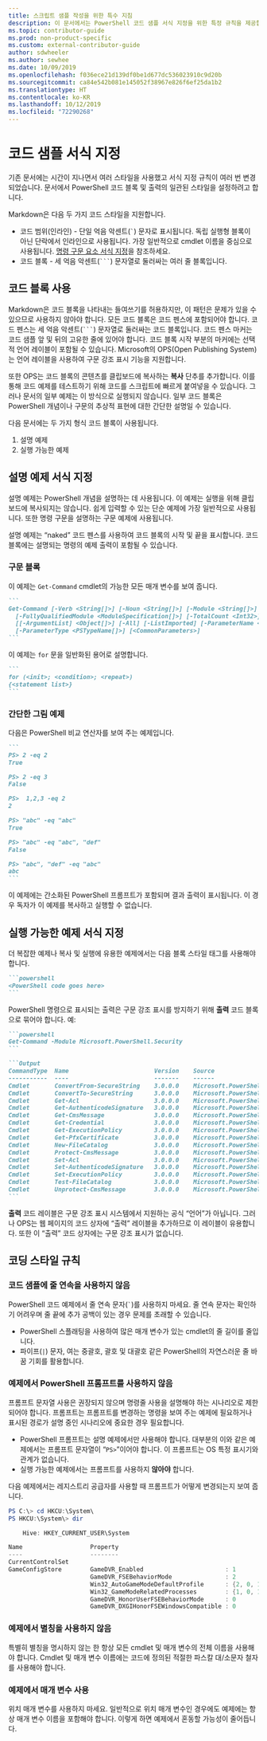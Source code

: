 ```yaml
---
title: 스크립트 샘플 작성을 위한 특수 지침
description: 이 문서에서는 PowerShell 코드 샘플 서식 지정을 위한 특정 규칙을 제공합니다. 이 내용은 cmdlet 참조뿐 아니라 예제가 포함된 개념 문서에 적용됩니다.
ms.topic: contributor-guide
ms.prod: non-product-specific
ms.custom: external-contributor-guide
author: sdwheeler
ms.author: sewhee
ms.date: 10/09/2019
ms.openlocfilehash: f036ece21d139df0be1d677dc536023910c9d20b
ms.sourcegitcommit: ca84e542b081e145052f38967e826f6ef25da1b2
ms.translationtype: HT
ms.contentlocale: ko-KR
ms.lasthandoff: 10/12/2019
ms.locfileid: "72290268"
---
```

# <a name="formatting-code-samples"></a>코드 샘플 서식 지정

기존 문서에는 시간이 지나면서 여러 스타일을 사용했고 서식 지정 규칙이 여러 번 변경되었습니다. 문서에서 PowerShell 코드 블록 및 출력의 일관된 스타일을 설정하려고 합니다.

Markdown은 다음 두 가지 코드 스타일을 지원합니다.

- 코드 범위(인라인) - 단일 억음 악센트(`` ` ``) 문자로 표시됩니다. 독립 실행형 블록이 아닌 단락에서 인라인으로 사용됩니다. 가장 일반적으로 cmdlet 이름을 중심으로 사용됩니다. [명령 구문 요소 서식 지정](powershell-style-basic-markdown.md#formatting-command-syntax-elements)을 참조하세요.
- 코드 블록 - 세 억음 악센트(`` ``` ``) 문자열로 둘러싸는 여러 줄 블록입니다.

## <a name="using-code-blocks"></a>코드 블록 사용

Markdown은 코드 블록을 나타내는 들여쓰기를 허용하지만, 이 패턴은 문제가 있을 수 있으므로 사용하지 않아야 합니다. 모든 코드 블록은 코드 펜스에 포함되어야 합니다. 코드 펜스는 세 억음 악센트(`` ``` ``) 문자열로 둘러싸는 코드 블록입니다. 코드 펜스 마커는 코드 샘플 앞 및 뒤의 고유한 줄에 있어야 합니다. 코드 블록 시작 부분의 마커에는 선택적 언어 레이블이 포함될 수 있습니다. Microsoft의 OPS(Open Publishing System)는 언어 레이블을 사용하여 구문 강조 표시 기능을 지원합니다.

또한 OPS는 코드 블록의 콘텐츠를 클립보드에 복사하는 **복사** 단추를 추가합니다. 이를 통해 코드 예제를 테스트하기 위해 코드를 스크립트에 빠르게 붙여넣을 수 있습니다. 그러나 문서의 일부 예제는 이 방식으로 실행되지 않습니다. 일부 코드 블록은 PowerShell 개념이나 구문의 추상적 표현에 대한 간단한 설명일 수 있습니다.

다음 문서에는 두 가지 형식 코드 블록이 사용됩니다.

1. 설명 예제
2. 실행 가능한 예제

## <a name="formatting-illustrative-examples"></a>설명 예제 서식 지정

설명 예제는 PowerShell 개념을 설명하는 데 사용됩니다. 이 예제는 실행을 위해 클립보드에 복사되지는 않습니다. 쉽게 입력할 수 있는 단순 예제에 가장 일반적으로 사용됩니다.
또한 명령 구문을 설명하는 구문 예제에 사용됩니다.

설명 예제는 “naked” 코드 펜스를 사용하여 코드 블록의 시작 및 끝을 표시합니다. 코드 블록에는 설명되는 명령의 예제 출력이 포함될 수 있습니다.

### <a name="syntax-block"></a>구문 블록

이 예제는 `Get-Command` cmdlet의 가능한 모든 매개 변수를 보여 줍니다.

~~~markdown
```
Get-Command [-Verb <String[]>] [-Noun <String[]>] [-Module <String[]>]
  [-FullyQualifiedModule <ModuleSpecification[]>] [-TotalCount <Int32>] [-Syntax] [-ShowCommandInfo]
  [[-ArgumentList] <Object[]>] [-All] [-ListImported] [-ParameterName <String[]>]
  [-ParameterType <PSTypeName[]>] [<CommonParameters>]
```
~~~

이 예제는 `for` 문을 일반화된 용어로 설명합니다.

~~~markdown
```
for (<init>; <condition>; <repeat>)
{<statement list>}
```
~~~

### <a name="simple-illustration-example"></a>간단한 그림 예제

다음은 PowerShell 비교 연산자를 보여 주는 예제입니다.

~~~markdown
```
PS> 2 -eq 2
True

PS> 2 -eq 3
False

PS>  1,2,3 -eq 2
2

PS> "abc" -eq "abc"
True

PS> "abc" -eq "abc", "def"
False

PS> "abc", "def" -eq "abc"
abc
```
~~~

이 예제에는 간소화된 PowerShell 프롬프트가 포함되며 결과 출력이 표시됩니다. 이 경우 독자가 이 예제를 복사하고 실행할 수 없습니다.

## <a name="formatting-executable-examples"></a>실행 가능한 예제 서식 지정

더 복잡한 예제나 복사 및 실행에 유용한 예제에서는 다음 블록 스타일 태그를 사용해야 합니다.

~~~markdown
```powershell
<PowerShell code goes here>
```
~~~

PowerShell 명령으로 표시되는 출력은 구문 강조 표시를 방지하기 위해 **출력** 코드 블록으로 묶어야 합니다. 예:

~~~markdown
```powershell
Get-Command -Module Microsoft.PowerShell.Security
```

```Output
CommandType  Name                        Version    Source
-----------  ----                        -------    ------
Cmdlet       ConvertFrom-SecureString    3.0.0.0    Microsoft.PowerShell.Security
Cmdlet       ConvertTo-SecureString      3.0.0.0    Microsoft.PowerShell.Security
Cmdlet       Get-Acl                     3.0.0.0    Microsoft.PowerShell.Security
Cmdlet       Get-AuthenticodeSignature   3.0.0.0    Microsoft.PowerShell.Security
Cmdlet       Get-CmsMessage              3.0.0.0    Microsoft.PowerShell.Security
Cmdlet       Get-Credential              3.0.0.0    Microsoft.PowerShell.Security
Cmdlet       Get-ExecutionPolicy         3.0.0.0    Microsoft.PowerShell.Security
Cmdlet       Get-PfxCertificate          3.0.0.0    Microsoft.PowerShell.Security
Cmdlet       New-FileCatalog             3.0.0.0    Microsoft.PowerShell.Security
Cmdlet       Protect-CmsMessage          3.0.0.0    Microsoft.PowerShell.Security
Cmdlet       Set-Acl                     3.0.0.0    Microsoft.PowerShell.Security
Cmdlet       Set-AuthenticodeSignature   3.0.0.0    Microsoft.PowerShell.Security
Cmdlet       Set-ExecutionPolicy         3.0.0.0    Microsoft.PowerShell.Security
Cmdlet       Test-FileCatalog            3.0.0.0    Microsoft.PowerShell.Security
Cmdlet       Unprotect-CmsMessage        3.0.0.0    Microsoft.PowerShell.Security
```
~~~

**출력** 코드 레이블은 구문 강조 표시 시스템에서 지원하는 공식 “언어”가 아닙니다.
그러나 OPS는 웹 페이지의 코드 상자에 “출력” 레이블을 추가하므로 이 레이블이 유용합니다.
또한 이 “출력” 코드 상자에는 구문 강조 표시가 없습니다.

## <a name="coding-style-rules"></a>코딩 스타일 규칙

### <a name="avoid-line-continuation-in-code-samples"></a>코드 샘플에 줄 연속을 사용하지 않음

PowerShell 코드 예제에서 줄 연속 문자(`` ` ``)를 사용하지 마세요. 줄 연속 문자는 확인하기 어려우며 줄 끝에 추가 공백이 있는 경우 문제를 초래할 수 있습니다.

- PowerShell 스플래팅을 사용하여 많은 매개 변수가 있는 cmdlet의 줄 길이를 줄입니다.
- 파이프(`|`) 문자, 여는 중괄호, 괄호 및 대괄호 같은 PowerShell의 자연스러운 줄 바꿈 기회를 활용합니다.

### <a name="avoid-using-powershell-prompts-in-examples"></a>예제에서 PowerShell 프롬프트를 사용하지 않음

프롬프트 문자열 사용은 권장되지 않으며 명령줄 사용을 설명해야 하는 시나리오로 제한되어야 합니다. 프롬프트는 프롬프트를 변경하는 명령을 보여 주는 예제에 필요하거나 표시된 경로가 설명 중인 시나리오에 중요한 경우 필요합니다.

- PowerShell 프롬프트는 설명 예제에서만 사용해야 합니다. 대부분의 이와 같은 예제에서는 프롬프트 문자열이 “`PS>`”이어야 합니다. 이 프롬프트는 OS 특정 표시기와 관계가 없습니다.
- 실행 가능한 예제에서는 프롬프트를 사용하지 **않아야** 합니다.

다음 예제에서는 레지스트리 공급자를 사용할 때 프롬프트가 어떻게 변경되는지 보여 줍니다.

```powershell
PS C:\> cd HKCU:\System\
PS HKCU:\System\> dir

    Hive: HKEY_CURRENT_USER\System

Name                   Property
----                   --------
CurrentControlSet
GameConfigStore        GameDVR_Enabled                       : 1
                       GameDVR_FSEBehaviorMode               : 2
                       Win32_AutoGameModeDefaultProfile      : {2, 0, 1, 0...}
                       Win32_GameModeRelatedProcesses        : {1, 0, 1, 0...}
                       GameDVR_HonorUserFSEBehaviorMode      : 0
                       GameDVR_DXGIHonorFSEWindowsCompatible : 0
```

### <a name="do-not-use-aliases-in-examples"></a>예제에서 별칭을 사용하지 않음

특별히 별칭을 명시하지 않는 한 항상 모든 cmdlet 및 매개 변수의 전체 이름을 사용해야 합니다. Cmdlet 및 매개 변수 이름에는 코드에 정의된 적절한 파스칼 대/소문자 철자를 사용해야 합니다.

### <a name="using-parameters-in-examples"></a>예제에서 매개 변수 사용

위치 매개 변수를 사용하지 마세요. 일반적으로 위치 매개 변수인 경우에도 예제에는 항상 매개 변수 이름을 포함해야 합니다. 이렇게 하면 예제에서 혼동할 가능성이 줄어듭니다.
